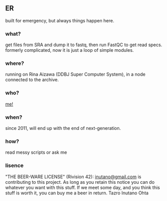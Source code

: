 ## ER

built for emergency, but always things happen here.

### what?

get files from SRA and dump it to fastq, then run FastQC to get read specs. formerly complicated, now it is just a loop of simple modules.

### where?

running on Rina Aizawa (DDBJ Super Computer System), in a node connected to the archive.

### who?

[me!](https://twitter.com/inutano)

### when?

since 2011, will end up with the end of next-generation.

### how?

read messy scripts or ask me

### lisence

"THE BEER-WARE LICENSE" (Rivision 42): [inutano@gmail.com](mailto:inutano@gmail.com) is contributing to this project. As long as you retain this notice you can do whatever you want with this stuff. If we meet some day, and you think this stuff is worth it, you can buy me a beer in return. Tazro Inutano Ohta
